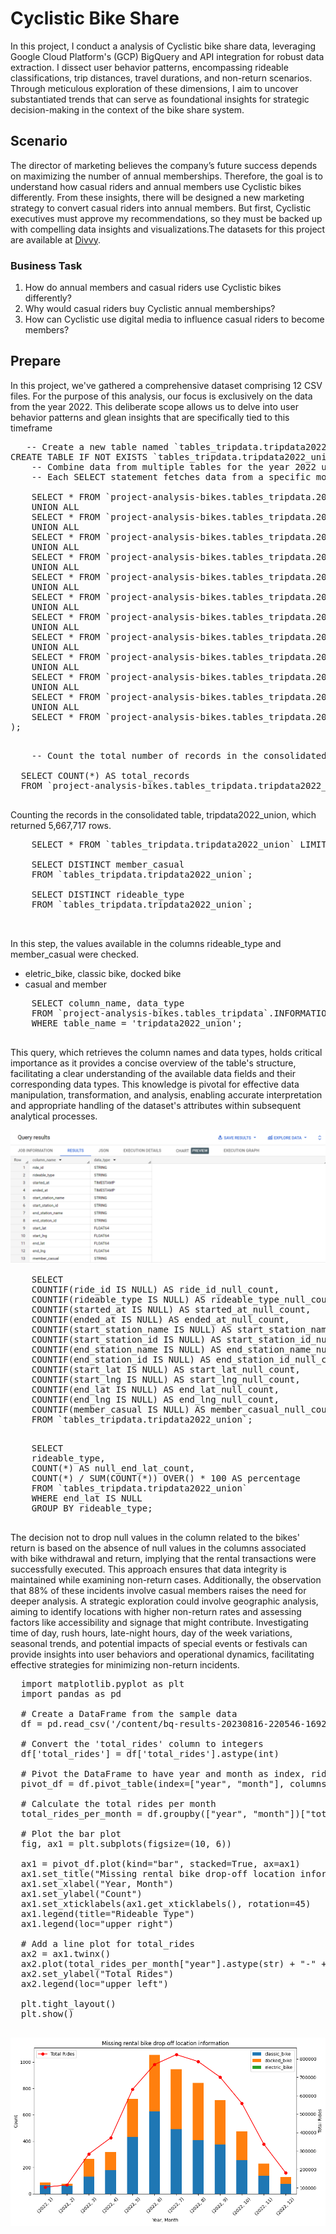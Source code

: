 # Cyclistic Bike Share
In this project, I conduct a analysis of Cyclistic bike share data, leveraging Google Cloud Platform's (GCP) BigQuery and API integration for robust data extraction. I dissect user behavior patterns, encompassing rideable classifications, trip distances, travel durations, and non-return scenarios. Through meticulous exploration of these dimensions, I aim to uncover substantiated trends that can serve as foundational insights for strategic decision-making in the context of the bike share system.
## Scenario
The director of marketing believes the company’s future success depends on maximizing the number of annual memberships. Therefore, the goal is to understand how casual riders and annual members use Cyclistic bikes differently. From these insights, there will be designed a new marketing strategy to convert casual riders into annual members. But first, Cyclistic executives must approve my recommendations, so they must be backed up with compelling data insights and visualizations.The datasets for this project are available at [Divvy](https://divvy-tripdata.s3.amazonaws.com/index.html). 
### Business Task
1. How do annual members and casual riders use Cyclistic bikes differently?
2. Why would casual riders buy Cyclistic annual memberships?
3. How can Cyclistic use digital media to influence casual riders to become members?
## Prepare
In this project, we've gathered a comprehensive dataset comprising 12 CSV files. For the purpose of this analysis, our focus is exclusively on the data from the year 2022. This deliberate scope allows us to delve into user behavior patterns and glean insights that are specifically tied to this timeframe
<kbd>
  <pre>
   -- Create a new table named `tables_tripdata.tripdata2022_union` if it doesn't exist.
CREATE TABLE IF NOT EXISTS `tables_tripdata.tripdata2022_union` AS (
    -- Combine data from multiple tables for the year 2022 using UNION ALL.
    -- Each SELECT statement fetches data from a specific monthly table.
    
    SELECT * FROM `project-analysis-bikes.tables_tripdata.202201`
    UNION ALL
    SELECT * FROM `project-analysis-bikes.tables_tripdata.202202`
    UNION ALL
    SELECT * FROM `project-analysis-bikes.tables_tripdata.202203`
    UNION ALL
    SELECT * FROM `project-analysis-bikes.tables_tripdata.202204`
    UNION ALL
    SELECT * FROM `project-analysis-bikes.tables_tripdata.202205`
    UNION ALL
    SELECT * FROM `project-analysis-bikes.tables_tripdata.202206`
    UNION ALL
    SELECT * FROM `project-analysis-bikes.tables_tripdata.202207`
    UNION ALL
    SELECT * FROM `project-analysis-bikes.tables_tripdata.202208`
    UNION ALL
    SELECT * FROM `project-analysis-bikes.tables_tripdata.202209`
    UNION ALL
    SELECT * FROM `project-analysis-bikes.tables_tripdata.202210`
    UNION ALL
    SELECT * FROM `project-analysis-bikes.tables_tripdata.202211`
    UNION ALL
    SELECT * FROM `project-analysis-bikes.tables_tripdata.202212`
);
  </pre>
  <pre>
    -- Count the total number of records in the consolidated table `tables_tripdata.tripdata2022_union`.
    
  SELECT COUNT(*) AS total_records
  FROM `project-analysis-bikes.tables_tripdata.tripdata2022_union`;
  </pre>
  Counting the records in the consolidated table, tripdata2022_union, which returned 5,667,717 rows.
  <pre>
    SELECT * FROM `tables_tripdata.tripdata2022_union` LIMIT 10;

    SELECT DISTINCT member_casual
    FROM `tables_tripdata.tripdata2022_union`;

    SELECT DISTINCT rideable_type
    FROM `tables_tripdata.tripdata2022_union`;
    
  </pre>
  In this step, the values ​​available in the columns rideable_type and member_casual were checked.
  - eletric_bike, classic bike, docked bike
  - casual and member
  <pre>
    SELECT column_name, data_type
    FROM `project-analysis-bikes.tables_tripdata`.INFORMATION_SCHEMA.COLUMNS
    WHERE table_name = 'tripdata2022_union';
  </pre>
  This query, which retrieves the column names and data types, holds critical importance as it provides a concise overview of the table's structure, facilitating a clear understanding of the available data fields and their corresponding data types. This knowledge is pivotal for effective data manipulation, transformation, and analysis, enabling accurate interpretation and appropriate handling of the dataset's attributes within subsequent analytical processes.
  
  ![column_types](https://github.com/Phnasc/case-study-bike-share/blob/main/images_cyclists_analysis/column_types.png)

  <pre>
    SELECT
    COUNTIF(ride_id IS NULL) AS ride_id_null_count,
    COUNTIF(rideable_type IS NULL) AS rideable_type_null_count,
    COUNTIF(started_at IS NULL) AS started_at_null_count,
    COUNTIF(ended_at IS NULL) AS ended_at_null_count,
    COUNTIF(start_station_name IS NULL) AS start_station_name_null_count,
    COUNTIF(start_station_id IS NULL) AS start_station_id_null_count,
    COUNTIF(end_station_name IS NULL) AS end_station_name_null_count,
    COUNTIF(end_station_id IS NULL) AS end_station_id_null_count,
    COUNTIF(start_lat IS NULL) AS start_lat_null_count,
    COUNTIF(start_lng IS NULL) AS start_lng_null_count,
    COUNTIF(end_lat IS NULL) AS end_lat_null_count,
    COUNTIF(end_lng IS NULL) AS end_lng_null_count,
    COUNTIF(member_casual IS NULL) AS member_casual_null_count
    FROM `tables_tripdata.tripdata2022_union`;
  </pre>
  <pre>
    SELECT 
    rideable_type,
    COUNT(*) AS null_end_lat_count,
    COUNT(*) / SUM(COUNT(*)) OVER() * 100 AS percentage
    FROM `tables_tripdata.tripdata2022_union`
    WHERE end_lat IS NULL
    GROUP BY rideable_type;
  </pre>
  
  The decision not to drop null values in the column related to the bikes' return is based on the absence of null values in the columns associated with bike withdrawal and return, implying that the rental transactions were successfully executed. This approach ensures that data integrity is maintained while examining non-return cases. Additionally, the observation that 88% of these incidents involve casual members raises the need for deeper analysis. A strategic exploration could involve geographic analysis, aiming to identify locations with higher non-return rates and assessing factors like accessibility and signage that might contribute. Investigating time of day, rush hours, late-night hours, day of the week variations, seasonal trends, and potential impacts of special events or festivals can provide insights into user behaviors and operational dynamics, facilitating effective strategies for minimizing non-return incidents.
  <pre>
  import matplotlib.pyplot as plt
  import pandas as pd
  
  # Create a DataFrame from the sample data
  df = pd.read_csv('/content/bq-results-20230816-220546-1692223603574.csv')
  
  # Convert the 'total_rides' column to integers
  df['total_rides'] = df['total_rides'].astype(int)
  
  # Pivot the DataFrame to have year and month as index, rideable_type as columns
  pivot_df = df.pivot_table(index=["year", "month"], columns="rideable_type", values="null_end_lat_count", fill_value=0)
  
  # Calculate the total rides per month
  total_rides_per_month = df.groupby(["year", "month"])["total_rides"].sum().reset_index()
  
  # Plot the bar plot
  fig, ax1 = plt.subplots(figsize=(10, 6))
  
  ax1 = pivot_df.plot(kind="bar", stacked=True, ax=ax1)
  ax1.set_title("Missing rental bike drop-off location information")
  ax1.set_xlabel("Year, Month")
  ax1.set_ylabel("Count")
  ax1.set_xticklabels(ax1.get_xticklabels(), rotation=45)
  ax1.legend(title="Rideable Type")
  ax1.legend(loc="upper right")
  
  # Add a line plot for total_rides
  ax2 = ax1.twinx()
  ax2.plot(total_rides_per_month["year"].astype(str) + "-" + total_rides_per_month["month"].astype(str), total_rides_per_month["total_rides"], color="red", marker="o", label="Total Rides")
  ax2.set_ylabel("Total Rides")
  ax2.legend(loc="upper left")
  
  plt.tight_layout()
  plt.show()
  </pre>
  ![teste](https://github.com/Phnasc/case-study-bike-share/blob/main/images_cyclists_analysis/incomplete_dropoff_location_data_for_rental_bikes.png)
   
</kbd>



